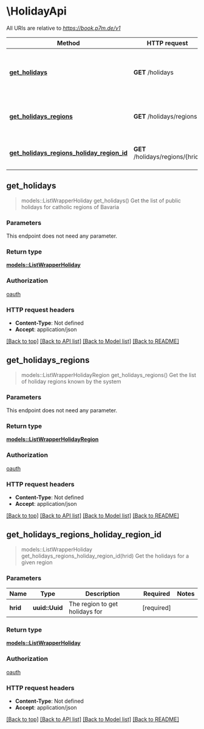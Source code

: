 # \HolidayApi

All URIs are relative to *https://book.p7m.de/v1*

Method | HTTP request | Description
------------- | ------------- | -------------
[**get_holidays**](HolidayApi.md#get_holidays) | **GET** /holidays | Get the list of public holidays for catholic regions of Bavaria
[**get_holidays_regions**](HolidayApi.md#get_holidays_regions) | **GET** /holidays/regions | Get the list of holiday regions known by the system
[**get_holidays_regions_holiday_region_id**](HolidayApi.md#get_holidays_regions_holiday_region_id) | **GET** /holidays/regions/{hrid} | Get the holidays for a given region



## get_holidays

> models::ListWrapperHoliday get_holidays()
Get the list of public holidays for catholic regions of Bavaria

### Parameters

This endpoint does not need any parameter.

### Return type

[**models::ListWrapperHoliday**](ListWrapper_Holiday.md)

### Authorization

[oauth](../README.md#oauth)

### HTTP request headers

- **Content-Type**: Not defined
- **Accept**: application/json

[[Back to top]](#) [[Back to API list]](../README.md#documentation-for-api-endpoints) [[Back to Model list]](../README.md#documentation-for-models) [[Back to README]](../README.md)


## get_holidays_regions

> models::ListWrapperHolidayRegion get_holidays_regions()
Get the list of holiday regions known by the system

### Parameters

This endpoint does not need any parameter.

### Return type

[**models::ListWrapperHolidayRegion**](ListWrapper_HolidayRegion.md)

### Authorization

[oauth](../README.md#oauth)

### HTTP request headers

- **Content-Type**: Not defined
- **Accept**: application/json

[[Back to top]](#) [[Back to API list]](../README.md#documentation-for-api-endpoints) [[Back to Model list]](../README.md#documentation-for-models) [[Back to README]](../README.md)


## get_holidays_regions_holiday_region_id

> models::ListWrapperHoliday get_holidays_regions_holiday_region_id(hrid)
Get the holidays for a given region

### Parameters


Name | Type | Description  | Required | Notes
------------- | ------------- | ------------- | ------------- | -------------
**hrid** | **uuid::Uuid** | The region to get holidays for | [required] |

### Return type

[**models::ListWrapperHoliday**](ListWrapper_Holiday.md)

### Authorization

[oauth](../README.md#oauth)

### HTTP request headers

- **Content-Type**: Not defined
- **Accept**: application/json

[[Back to top]](#) [[Back to API list]](../README.md#documentation-for-api-endpoints) [[Back to Model list]](../README.md#documentation-for-models) [[Back to README]](../README.md)

